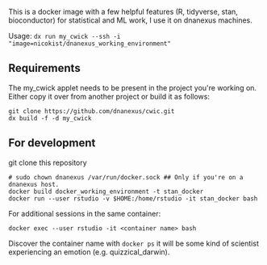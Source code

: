 This is a docker image with a few helpful features (R, tidyverse, stan, bioconductor) for statistical and ML work, I use it on dnanexus machines.

Usage: 
`dx run my_cwick --ssh -i "image=nicokist/dnanexus_working_environment"`

## Requirements
The my_cwick applet needs to be present in the project you're working on. Either copy it over from another project or build it as follows:

```
git clone https://github.com/dnanexus/cwic.git
dx build -f -d my_cwick
```


## For development

git clone this repository
```
# sudo chown dnanexus /var/run/docker.sock ## Only if you're on a dnanexus host.
docker build docker_working_environment -t stan_docker
docker run --user rstudio -v $HOME:/home/rstudio -it stan_docker bash
```
For additional sessions in the same container:
```
docker exec --user rstudio -it <container name> bash
```

Discover the container name with `docker ps` it will be some kind of scientist experiencing an emotion (e.g. quizzical_darwin).

